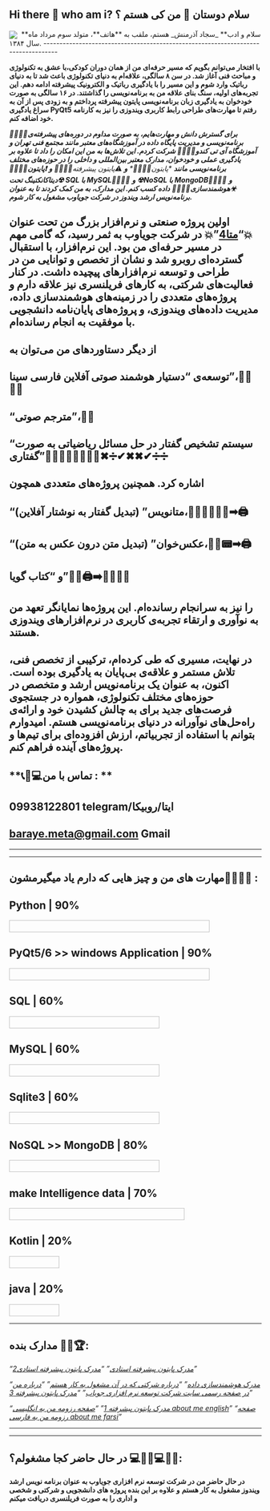 ## Hi there 👋 who am i?                    سلام دوستان 👋 من کی هستم ؟ 

<img align="center" src="https://github.com/user-attachments/assets/3f234137-74c1-4c6f-8122-4eacc28a5b33">


<img align="center">
**سلام و ادب** _سجاد آذرمنش_ هستم، ملقب به **هاتف**، متولد سوم مرداد ماه سال ۱۳۸۴.
----------------------------------------------------------------------------------

**با افتخار می‌توانم بگویم که مسیر حرفه‌ای من از همان دوران کودکی،با عشق به تکنولوژی و مباحث فنی آغاز شد. در سن ۸ سالگی، علاقه‌ام به دنیای تکنولوژی باعث شد تا به دنیای رباتیک وارد شوم و این مسیر را با یادگیری رباتیک و الکترونیک پیشرفته ادامه دهم. این تجربه‌های اولیه، سنگ بنای علاقه من به برنامه‌نویسی را گذاشتند. در ۱۶ سالگی به صورت خودخوان به یادگیری زبان برنامه‌نویسی پایتون پیشرفته پرداختم و به زودی پس از آن به سراغ یادگیری PyQt5 رفتم تا مهارت‌های طراحی رابط کاربری ویندوزی را نیز به کارنامه خود اضافه کنم.**

_**👨‍💻👨‍💻برای گسترش دانش و مهارت‌هایم، به صورت مداوم در دوره‌های پیشرفته‌ی برنامه‌نویسی و مدیریت پایگاه داده در آموزشگاه‌های معتبر مانند مجتمع فنی تهران و آموزشگاه آی تی کندو👨‍💻👨‍💻 شرکت کردم. این تلاش‌ها به من این امکان را داد تا علاوه بر یادگیری عملی و خودخوان، مدارک معتبر بین‌المللی و داخلی را در حوزه‌های مختلف برنامه‌نویسی مانند**_ _**پایتون*👨‍💻👨‍💻*_ _**و**_ **⚠پایتون پیشرفته*👨‍💻👨‍💻* _**و**_ _**❗پایتون👨‍💻👨‍💻**_ _**☢دیتاکانکتینگ تحت SQL با MySQL👨‍💻👨‍💻**_ _**و**_ _**☢NoSQL با MongoDB👨‍💻👨‍💻**_ _**و**_ _**☣هوشمندسازی👨‍💻👨‍💻**_ _**داده کسب کنم. این مدارک، به من کمک کردند تا به عنوان برنامه‌نویس ارشد ویندوز در شرکت جویاوب مشغول به کار شوم.**_

اولین پروژه صنعتی و نرم‌افزار بزرگ من تحت عنوان 💥“[متا4](https://azarmeta.com)”💥 در شرکت جویاوب به ثمر رسید، که گامی مهم در مسیر حرفه‌ای من بود. این نرم‌افزار، با استقبال گسترده‌ای روبرو شد و نشان از تخصص و توانایی من در طراحی و توسعه نرم‌افزارهای پیچیده داشت. در کنار فعالیت‌های شرکتی، به کارهای فریلنسری نیز علاقه دارم و پروژه‌های متعددی را در زمینه‌های هوشمندسازی داده، مدیریت داده‌های ویندوزی، و پروژه‌های پایان‌نامه دانشجویی با موفقیت به انجام رسانده‌ام.
-------------------------------------------------------------------------------------------------------------------------------------------------------------------------------------------------------------------------------------------------------------------------------------------------------------------------------------------------------------------------------------------------------------------------------------------------------------------------

از دیگر دستاوردهای من می‌توان به
--------------------------------

توسعه‌ی “دستیار هوشمند صوتی آفلاین فارسی سینا”،👨‍💻👨‍💻
-----------------------------------------------

“مترجم صوتی”،🧏‍♂️
-------------

“سیستم تشخیص گفتار در حل مسائل ریاضیاتی به صورت گفتاری”👨‍💻🧏‍♂️🧏‍♀️➕➖✖➗✔✖✖✔➗➗
-------------------------------------------------------

اشاره کرد. همچنین پروژه‌های متعددی همچون
----------------------------------------

“متانویس” (تبدیل گفتار به نوشتار آفلاین)،👨‍💻🧏‍♂️🧏‍♀️➡🖨
-----------------------------------------

“عکس‌خوان” (تبدیل متن درون عکس به متن)،👨‍💻📟➡🖨
---------------------------------------

و “کتاب گویا”👨‍💻🖨➡🧏‍♂️🧏‍♀️
-------------

را نیز به سرانجام رسانده‌ام. این پروژه‌ها نمایانگر تعهد من به نوآوری و ارتقاء تجربه‌ی کاربری در نرم‌افزارهای ویندوزی هستند.
---------------------------------------------------------------------------------------------------------------------------

**در نهایت، مسیری که طی کرده‌ام، ترکیبی از تخصص فنی، تلاش مستمر و علاقه‌ی بی‌پایان به یادگیری بوده است. اکنون، به عنوان یک برنامه‌نویس ارشد و متخصص در حوزه‌های مختلف تکنولوژی، همواره در جستجوی فرصت‌های جدید برای به چالش کشیدن خود و ارائه‌ی راه‌حل‌های نوآورانه در دنیای برنامه‌نویسی هستم. امیدوارم بتوانم با استفاده از تجربیاتم، ارزش افزوده‌ای برای تیم‌ها و پروژه‌های آینده فراهم کنم.**
---------------------------------------------------------------------------------------------------------------------------
**📞📠💻تماس با من : **
-----------------
**09938122801 telegram/ایتا/روبیکا**
-----------------
**baraye.meta@gmail.com    Gmail**
-----------------
-----------------
-----------------
## مهارت های من و چیز هایی که دارم یاد میگیرمشون👨‍💻👨‍💻 :

<h2 align="left">Python | 90% </h2>  <img scr="https://github.com/sina-1384hatefesabegh/sina-1384hatefesabegh/blob/main/progress%20bar.png?raw=true" height="24" width="400">

<h2 align="left">PyQt5/6 >> windows Application | 90% </h2>  <img scr="https://github.com/sina-1384hatefesabegh/sina-1384hatefesabegh/blob/main/progress%20bar.png?raw=true" height="24" width="400">


<h2 align="left">SQL | 60% </h2>  <img scr="https://github.com/sina-1384hatefesabegh/sina-1384hatefesabegh/blob/main/progress%20bar.png?raw=true" height="24" width="300">

<h2 align="left">MySQL | 60% </h2>  <img scr="https://github.com/sina-1384hatefesabegh/sina-1384hatefesabegh/blob/main/progress%20bar.png?raw=true" height="24" width="300">

<h2 align="left">Sqlite3 | 60% </h2>  <img scr="https://github.com/sina-1384hatefesabegh/sina-1384hatefesabegh/blob/main/progress%20bar.png?raw=true" height="24" width="300">

<h2 align="left">NoSQL >> MongoDB | 80% </h2>  <img scr="https://github.com/sina-1384hatefesabegh/sina-1384hatefesabegh/blob/main/progress%20bar.png?raw=true" height="24" width="300">

<h2 align="left">make Intelligence data | 70% </h2>  <img scr="https://github.com/sina-1384hatefesabegh/sina-1384hatefesabegh/blob/main/progress%20bar.png?raw=true" height="24" width="350">

<h2 align="left">Kotlin | 20% </h2>  <img scr="https://github.com/sina-1384hatefesabegh/sina-1384hatefesabegh/blob/main/progress%20bar.png?raw=true" height="24" width="100">

<h2 align="left">java | 20% </h2>  <img scr="https://github.com/sina-1384hatefesabegh/sina-1384hatefesabegh/blob/main/progress%20bar.png?raw=true" height="24" width="100">

-----------------
## مدارک بنده 🥇🏅🏆:
*“[مدرک پایتون پیشرفته استادی](https://drive.google.com/file/d/1_qUKxrc0rzv5hGJEINGA9tbPdP-UNgGO/view?usp=sharing)”*
*“[مدرک پایتون پیشرفته استادی2](https://drive.google.com/file/d/1_d2Pi-A2pLE7kkDnoBhpz5KMTcXXNgyN/view?usp=sharing)”*

*“[مدرک هوشمندسازی داده](https://drive.google.com/file/d/1yYu3hnQNIwPv48_dZgtrWFIY8BrZgxE1/view?usp=sharing)”*
*“[درباره شرکتی که در آن مشغول به کار هستم](https://drive.google.com/file/d/1YSKPOZin4f3SlYoQKzgy-hnh2d3Aw5yN/view?usp=sharing)”*
*“[درباره من در صفحه رسمی سایت شرکت توسعه نرم افزاری جویاب](https://drive.google.com/file/d/1_SNSHJfVsNrYbDg3TJN8CEqbAAKHOnWm/view?usp=sharing)”*
*“[مدرک پایتون پیشرفته 3](https://drive.google.com/file/d/1VlgX4ZVNAj1a0d1gC1NUk_dR8Zg3utDW/view?usp=sharing)”*

*“[مدرک پایتون پیشرفته 1](https://drive.google.com/file/d/1RPvmtVaaBXsoI8OSO0wN9ZLZap6amd0s/view?usp=sharing)”*
*“[صفحه رزومه من به انگلیسی about me english](https://drive.google.com/file/d/1_7IohV8z3n_8OXfbyM08_qKdt9O8de-l/view?usp=sharing)”*
*“[صفحه رزومه من به فارسی about me farsi](https://drive.google.com/file/d/14jiv6lThl2btq1pThY0QiT6XS6Bn9GK7/view?usp=sharing)”*


-----------------
-----------------
## در حال حاضر کجا مشغولم؟ 💻👨‍💻💻👨‍💻:
**در حال حاضر من در شرکت توسعه نرم افزاری جویاوب به عنوان برنامه نویس ارشد ویندوز مشغول به کار هستم**
**و علاوه بر این بنده پروژه های دانشجویی و شرکتی و شخصی و اداری را به صورت فریلنسری دریافت میکنم**


